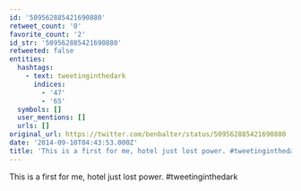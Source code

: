 ```yaml
---
id: '509562885421690880'
retweet_count: '0'
favorite_count: '2'
id_str: '509562885421690880'
retweeted: false
entities:
  hashtags:
    - text: tweetinginthedark
      indices:
        - '47'
        - '65'
  symbols: []
  user_mentions: []
  urls: []
original_url: https://twitter.com/benbalter/status/509562885421690880
date: '2014-09-10T04:43:53.000Z'
title: 'This is a first for me, hotel just lost power. #tweetinginthedark'
---
```


This is a first for me, hotel just lost power. #tweetinginthedark